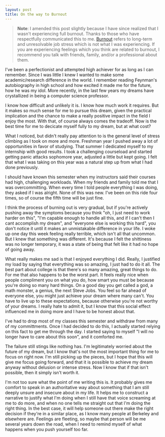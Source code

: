 ```yaml
---
layout: post
title: On the way to Burnout 
---
```


> **Note**: I amended this post slightly because I have since realized that I wasn't experiencing full burnout. 
> Thanks to those who have respectfully communicated this to me. [Burnout](http://www.bbc.com/capital/story/20161116-stress-is-good-for-you-until-it-isnt) refers to long-term and unresolvable job stress which is not what I was experiencing.
> If you are experiencing feelings which you think are related to burnout, I recommend you talk with friends, family, and/or
> a professional about them.

I've been a perfectionist and attempted high achiever for as long as I can remember.
Since I was little I knew I wanted to make some academic/research difference in the world.
I remember reading Feynman's autobiography in high school and how excited it made me for the future, how he was my idol.
More recently, in the last few years my dreams have crystallized in being a computer science professor.

I know how difficult and unlikely it is.
I know how much work it requires.
But it makes so much sense for me to pursue this dream, given the practical implication and the chance to
make a really positive impact in the field I enjoy the most.
With that, of course always comes the tradeoff.
Now is the best time for me to decicate myself fully to my dream, but at what cost?

What I noticed, but didn't really pay attention to is the general level of stress climbing as I took on more and more.
Freshman year I pushed away a lot of opportunities in favor of studying.
That summer I dedicated myself to my internship with good results.
I took a challenging courseload and started getting panic attacks sophomore year, adjusted a little but kept going.
I felt that what I was taking on this year was a natural step up from what I had done previously.

I should have known this semester when my instructors said their courses had high, challenging workloads.
When my friends and family told me that I was overcommitting.
When every time I told people everything I was doing, they asked if I was alright.
None of this was new.
I've been on this ride four times, so of course the fifth time will be just fine.

I think the process of burning out is very gradual, but if you're actively pushing away the symptoms because you think
"oh, I just need to work harder on this", "I'm capable enough to handle all this, and if I can't then I cant accomplish my dream", and "everyone else is working this hard", you don't notice it until it makes an unmistakable difference in your life.
I woke up one day this week feeling really terrible, which isn't all that uncommon.
But I knew that something was different.
It's because I felt the shittiness was no longer temporary, it was a state of being that felt like it had no hope of going away.

What really makes me sad is that I enjoyed everything I did.
Really, I justified my load by saying that everything was so amazing, I just had to do it all.
The best part about college is that there's so many amazing, great things to do.
For me that also happens to be the worst part.
It feels really nice when people compliment you on what you do, how smart you must be because you're doing so many hard things.
On a good day you get called a god, a math monster, a genius, the next Steve Jobs.
You feel so far ahead of everyone else, you might just achieve your dream where many can't.
You have to live up to these expectations, because otherwise you're not worthy of your dreams.
I really hate to admit it, but I know that this social effect influenced me in doing more and I have to be honest about that.

I've had to drop most of my classes this semester and withdraw from many of my committments.
Once I had decided to do this, I actually started relying on this fact to get me through the day.
I started saying to myself "I will no longer have to care about this soon", and it comforted me.

The failure still stings like nothing has.
I'm legitimately worried about the future of my dream, but I know that's not the most important thing for me to focus on right now.
I'm still picking up the pieces, but I hope that this will give me focus going forward, and that it is possible to achieve my dream anyway
without delusion or intense stress.
Now I know that if that isn't possible, then it simply isn't worth it.

I'm not too sure what the point of me writing this is.
It probably gives me comfort to speak in an authoritative way about something that I am still deeply unsure and insecure about in my life.
It helps me to construct a narrative to justify what I'm doing when I still have that voice screaming at me to do more, and when no one
tells me straight out that I'm doing the right thing.
In the best case, it will help someone out there make the right decision if they're in a similar place, as I know
many people at Berkeley and elsewhere are.
Feelings are fleeting, so maybe that person will be me several years down the road, when I need to remind myself of what happens when you
push yourself too far.
